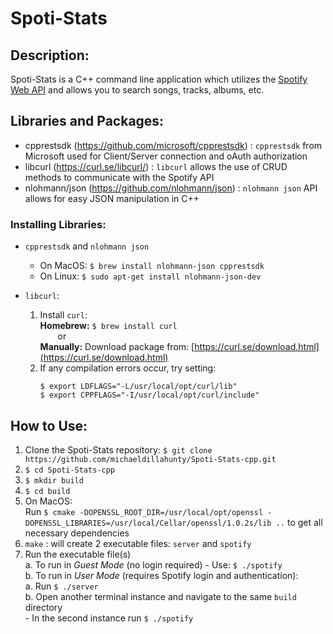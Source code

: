 # Spoti-Stats
## Description:
Spoti-Stats is a C++ command line application which utilizes the [Spotify Web API](https://developer.spotify.com/documentation/web-api) and allows you to search songs, tracks, albums, etc.

## Libraries and Packages:
- cpprestsdk (https://github.com/microsoft/cpprestsdk) : `cpprestsdk` from Microsoft used for Client/Server connection and oAuth authorization
- libcurl (https://curl.se/libcurl/) : `libcurl` allows the use of CRUD methods to communicate with the Spotify API
- nlohmann/json (https://github.com/nlohmann/json) : `nlohmann json` API allows for easy JSON manipulation in C++

### Installing Libraries:
- `cpprestsdk` and `nlohmann json`
  - On MacOS: `$ brew install nlohmann-json cpprestsdk`
  - On Linux: `$ sudo apt-get install nlohmann-json-dev`

- `libcurl`:
  1) Install `curl`: </br>
     **Homebrew:** `$ brew install curl`   
     &emsp;&emsp;or   
     **Manually:** Download package from: [https://curl.se/download.html](https://curl.se/download.html)
  3) If any compilation errors occur, try setting:
     ```
     $ export LDFLAGS="-L/usr/local/opt/curl/lib"
     $ export CPPFLAGS="-I/usr/local/opt/curl/include"
     ```

## How to Use:
1) Clone the Spoti-Stats repository: `$ git clone https://github.com/michaeldillahunty/Spoti-Stats-cpp.git`
2) `$ cd Spoti-Stats-cpp`
3) `$ mkdir build`
4) `$ cd build`
5) On MacOS:   
      Run `$ cmake -DOPENSSL_ROOT_DIR=/usr/local/opt/openssl -DOPENSSL_LIBRARIES=/usr/local/Cellar/openssl/1.0.2s/lib ..` to get all necessary dependencies
7) `make` : will create 2 executable files: `server` and `spotify`
8) Run the executable file(s)  
   a. To run in *Guest Mode* (no login required) - Use: `$ ./spotify`   
   b. To run in *User Mode* (requires Spotify login and authentication):   
      a. Run `$ ./server`   
      b. Open another terminal instance and navigate to the same `build` directory    
         - In the second instance run `$ ./spotify`
